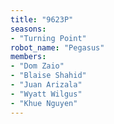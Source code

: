 ```yaml
---
title: "9623P"
seasons:
- "Turning Point"
robot_name: "Pegasus"
members:
- "Dom Zaio"
- "Blaise Shahid"
- "Juan Arizala"
- "Wyatt Wilgus"
- "Khue Nguyen"
---
```

